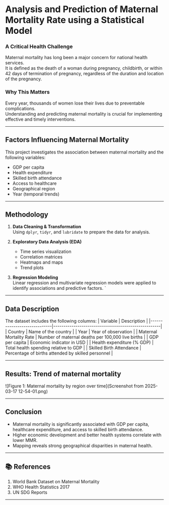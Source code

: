 #  Analysis and Prediction of Maternal Mortality Rate using a Statistical Model



### A Critical Health Challenge

Maternal mortality has long been a major concern for national health services.  
It is defined as the death of a woman during pregnancy, childbirth, or within 42 days of termination of pregnancy, regardless of the duration and location of the pregnancy.

### Why This Matters

Every year, thousands of women lose their lives due to preventable complications.  
Understanding and predicting maternal mortality is crucial for implementing effective and timely interventions.

---

## Factors Influencing Maternal Mortality

This project investigates the association between maternal mortality and the following variables:
- GDP per capita
- Health expenditure
- Skilled birth attendance
- Access to healthcare
- Geographical region
- Year (temporal trends)

---

## Methodology

1. **Data Cleaning & Transformation**  
   Using `dplyr`, `tidyr`, and `lubridate` to prepare the data for analysis.

2. **Exploratory Data Analysis (EDA)**  
   - Time series visualization  
   - Correlation matrices  
   - Heatmaps and maps  
   - Trend plots

3. **Regression Modeling**  
   Linear regression and multivariate regression models were applied to identify associations and predictive factors.
`

---

## Data Description

The dataset includes the following columns:
| Variable                     | Description                                         |
|-----------------------------|-----------------------------------------------------|
| Country                     | Name of the country                                 |
| Year                        | Year of observation                                 |
| Maternal Mortality Rate     | Number of maternal deaths per 100,000 live births   |
| GDP per capita              | Economic indicator in USD                           |
| Health expenditure (% GDP)  | Total health spending relative to GDP               |
| Skilled Birth Attendance    | Percentage of births attended by skilled personnel  |

---

## Results: Trend of maternal mortality
 ![Figure 1: Maternal mortality by region over time](Screenshot from 2025-03-17 12-54-01.png)



---

##  Conclusion

- Maternal mortality is significantly associated with GDP per capita, healthcare expenditure, and access to skilled birth attendance.
- Higher economic development and better health systems correlate with lower MMR.
- Mapping reveals strong geographical disparities in maternal health.

---

## 📚 References

1. World Bank Dataset on Maternal Mortality  
2. WHO Health Statistics 2017  
3. UN SDG Reports  


---



